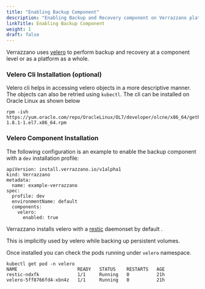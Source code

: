 ```yaml
---
title: "Enabling Backup Component"
description: "Enabling Backup and Recovery component on Verrazzano platform"
linkTitle: Enabling Backup Component
weight: 1
draft: false
---
```


Verrazzano uses [velero](https://velero.io/docs/v1.8/) to perform backup and recovery at a component level or as a platform as a whole.

### Velero Cli Installation (optional)

Velero cli helps in accessing velero objects in a more descriptive manner. The objects can also be retried using `kubectl`. 
The cli can be installed on Oracle Linux as shown below

```shell
rpm -ivh https://yum.oracle.com/repo/OracleLinux/OL7/developer/olcne/x86_64/getPackage/velero-1.8.1-1.el7.x86_64.rpm
```

### Velero Component Installation 

The following configuration is an example to enable the backup component with a `dev` installation profile:

```
apiVersion: install.verrazzano.io/v1alpha1
kind: Verrazzano
metadata:
  name: example-verrazzano
spec:
  profile: dev
  environmentName: default
  components:    
    velero:
      enabled: true
```

Verrazzano installs velero with a [restic](https://restic.net/) daemonset by default . 

This is implicitly used by velero while backing up persistent volumes. 

Once installed you can check the pods running under `velero` namespace. 

```shell
kubectl get pod -n velero
NAME                      READY   STATUS    RESTARTS   AGE
restic-ndxfk              1/1     Running   0          21h
velero-5ff8766fd4-xbn4z   1/1     Running   0          21h
```